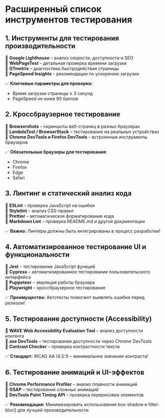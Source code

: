 # Расширенный список инструментов тестирования

## 1. Инструменты для тестирования производительности
🔹 **Google Lighthouse** – анализ скорости, доступности и SEO  
🔹 **WebPageTest** – детальная проверка времени загрузки  
🔹 **GTmetrix** – диагностика быстродействия страницы  
🔹 **PageSpeed Insights** – рекомендации по ускорению загрузки  

✅ **Ключевые параметры для проверки:**  
- Время загрузки страницы ≤ 3 секунд  
- PageSpeed не ниже 90 баллов  

## 2. Кроссбраузерное тестирование
🔹 **Browsershots** – скриншоты веб-страниц в разных браузерах  
🔹 **LambdaTest / BrowserStack** – тестирование на реальных устройствах  
🔹 **Chrome DevTools и Firefox DevTools** – встроенные инструменты браузеров  

✅ **Обязательные браузеры для тестирования:**  
- Chrome  
- Firefox  
- Edge  
- Safari  

## 3. Линтинг и статический анализ кода
🔹 **ESLint** – проверка JavaScript на ошибки  
🔹 **Stylelint** – анализ CSS-правил  
🔹 **Prettier** – автоматическое форматирование кода  
🔹 **Markdown Lint** – проверка README.md и другой документации  

✅ **Важно:** Линтеры должны быть интегрированы в процесс разработки!  

## 4. Автоматизированное тестирование UI и функциональности
🔹 **Jest** – тестирование JavaScript функций  
🔹 **Cypress** – автоматизированное тестирование пользовательского интерфейса  
🔹 **Puppeteer** – эмуляция работы браузера  
🔹 **Playwright** – кроссбраузерное тестирование  

✅ **Преимущество:** Автотесты помогают выявлять ошибки перед релизом!  

## 5. Тестирование доступности (Accessibility)
🔹 **WAVE Web Accessibility Evaluation Tool** – анализ доступности контента  
🔹 **axe DevTools** – тестирование доступности через Chrome DevTools  
🔹 **Contrast Checker** – проверка контрастности текста  

✅ **Стандарт:** WCAG AA (4.5:1) – минимальное значение контраста!  

## 6. Тестирование анимаций и UI-эффектов
🔹 **Chrome Performance Profiler** – анализ плавности анимаций  
🔹 **GSAP** – тестирование сложных анимаций  
🔹 **DevTools Paint Timing API** – проверка перерисовки элементов  

✅ **Рекомендация:** Минимизировать использование box-shadow и filter: blur() для лучшей производительности